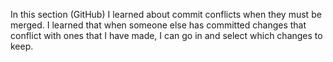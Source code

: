 In this section (GitHub) I learned about commit conflicts when they must be merged. I learned that when someone else has committed changes that conflict with ones that I have made, I can go in and select which changes to keep.